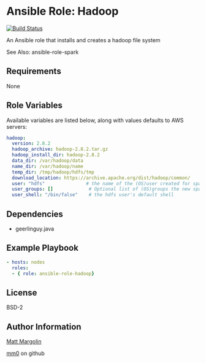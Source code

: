 Ansible Role: Hadoop
===

[![Build Status](https://travis-ci.org/mm0/ansible-role-hadoop.svg?branch=master)](https://travis-ci.org/mm0/ansible-role-hadoop)

An Ansible role that installs and creates a hadoop file system

See Also: ansible-role-spark


Requirements
---

None 

Role Variables
---

Available variables are listed below, along with values defaults to AWS servers:

```yml
hadoop:
  version: 2.8.2
  hadoop_archive: hadoop-2.8.2.tar.gz
  hadoop_install_dir: hadoop-2.8.2
  data_dir: /var/hadoop/data
  name_dir: /var/hadoop/name
  temp_dir: /tmp/hadoop/hdfs/tmp
  download_location: https://archive.apache.org/dist/hadoop/common/
  user: "hdfs"               # the name of the (OS)user created for spark
  user_groups: []             # Optional list of (OS)groups the new spark user should belong to
  user_shell: "/bin/false"    # the hdfs user's default shell
```

Dependencies
---
- geerlinguy.java

Example Playbook
---

```yml
- hosts: nodes
  roles:
  - { role: ansible-role-hadoop}
```

License
---------------

BSD-2

Author Information
------------------

[Matt Margolin](mailto:matt.margolin@gmail.com)

[mm0](https://github.com/mm0) on github
